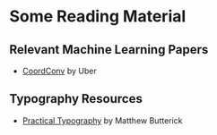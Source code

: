 # Some Reading Material

## Relevant Machine Learning Papers

- [CoordConv](https://eng.uber.com/coordconv/) by Uber

## Typography Resources

- [Practical Typography](https://practicaltypography.com/) by Matthew Butterick
